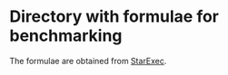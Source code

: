 # Directory with formulae for benchmarking

The formulae are obtained from [StarExec](https://www.starexec.org/starexec/secure/explore/spaces.jsp?id=405288).
